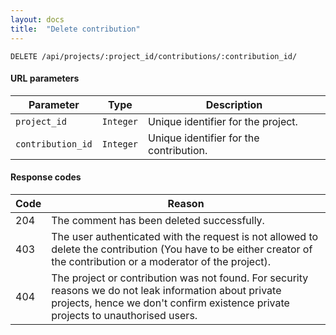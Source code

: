 ```yaml
---
layout: docs
title:  "Delete contribution"
---
```


``````
DELETE /api/projects/:project_id/contributions/:contribution_id/
``````

#### URL parameters

Parameter         | Type        | Description
------------------|-------------|--------------------------------------
`project_id`      | `Integer`   | Unique identifier for the project.
`contribution_id` | `Integer`   | Unique identifier for the contribution.

#### Response codes

Code  |  Reason
------|-----------------------------------------
 204  | The comment has been deleted successfully.
 403  | The user authenticated with the request is not allowed to delete the contribution (You have to be either creator of the contribution or a moderator of the project).
 404  | The project or contribution was not found. For security reasons we do not leak information about private projects, hence we don't confirm existence private projects to unauthorised users.

